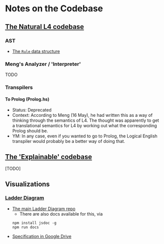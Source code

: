 # Notes on the Codebase


## [The Natural L4 codebase](https://github.com/smucclaw/dsl/tree/main/lib/haskell/natural4)

### AST

* [The `Rule` data structure](./rule-ast.md)

### Meng's Analyzer / 'Interpreter'

TODO

### Transpilers

#### To Prolog (Prolog.hs)

* Status: Deprecated
* Context: According to Meng (16 May), he had written this as a way of thinking through the semantics of L4. The thought was apparently to get a translational semantics for L4 by working out what the corresponding Prolog should be.
* YM: In any case, even if you wanted to go to Prolog, the Logical English transpiler would probably be a better way of doing that.

## [The 'Explainable' codebase](https://github.com/smucclaw/dsl/tree/main/lib/haskell/explainable)

[TODO]

## Visualizations

### [Ladder Diagram](https://github.com/smucclaw/ladder-diagram)

* [The main Ladder Diagram repo](https://github.com/smucclaw/ladder-diagram)
  * There are also docs available for this, via 
  ```
  npm install jsdoc -g
  npm run docs
  ```
* [Specification in Google Drive](https://drive.google.com/drive/folders/1y7TssfA925VuyuAt8VBaNxlRTo8KyqlS?usp=sharing)
